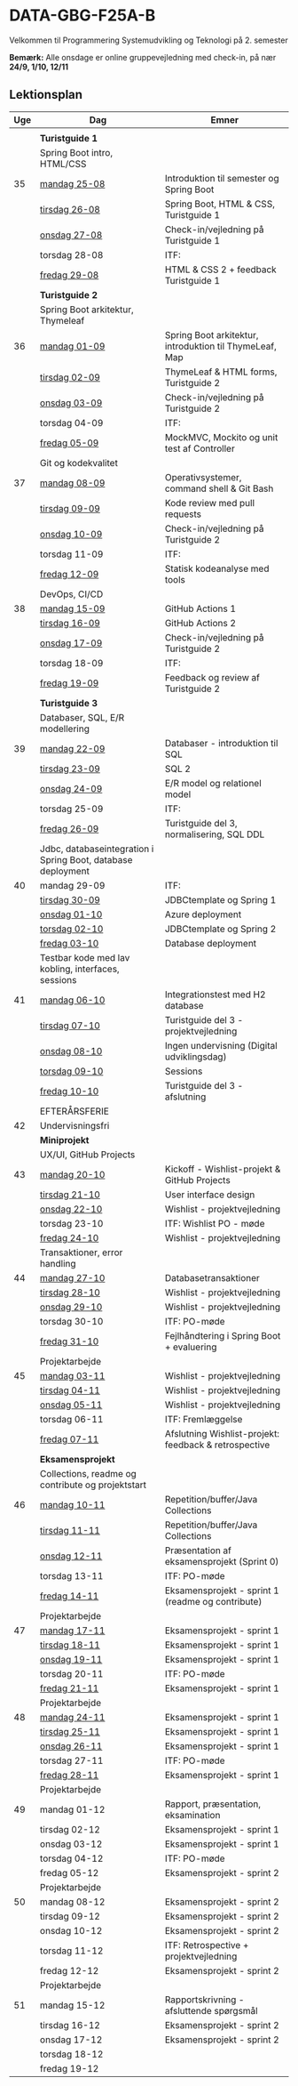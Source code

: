 # DATA-GBG-F25A-B
Velkommen til Programmering Systemudvikling og Teknologi på 2. semester

**Bemærk:** Alle onsdage er online gruppevejledning med check-in, på nær **24/9, 1/10, 12/11** 

## Lektionsplan

| Uge | Dag                                                          | Emner                                                   |
|-----|--------------------------------------------------------------|---------------------------------------------------------|
|     |                                                              |                                                         |
|     | **Turistguide 1**                                                |                                                         |
|     | Spring Boot intro, HTML/CSS                                  |                                                         |
| 35  | [mandag 25-08](Uge%2035/1.gang/readme.md)                    | Introduktion til semester og Spring Boot                |
|     | [tirsdag 26-08](Uge%2035/2.gang/readme.md)                   | Spring Boot, HTML & CSS, Turistguide 1                  |
|     | [onsdag 27-08](Uge%2035/3.gang/readme.md)                    | Check-in/vejledning på Turistguide 1                    |
|     | torsdag 28-08                                                | ITF:                                                    |
|     | [fredag 29-08](Uge%2035/4.gang/readme.md)                    | HTML & CSS 2 + feedback Turistguide 1                   |
|     | **Turistguide 2**                                            |                                                         |
|     | Spring Boot arkitektur, Thymeleaf                            |                                                         |
| 36  | [mandag 01-09](Uge%2036/1.gang/readme.md)                    | Spring Boot arkitektur, introduktion til ThymeLeaf, Map |
|     | [tirsdag 02-09](Uge%2036/2.gang/readme.md)                   | ThymeLeaf & HTML forms, Turistguide 2 |
|     | [onsdag 03-09](Uge%2036/3.gang/readme.md)                    | Check-in/vejledning på Turistguide 2                    |
|     | torsdag 04-09                                                | ITF:                                                    |
|     | [fredag 05-09](Uge%2036/4.gang/readme.md)                    | MockMVC, Mockito og unit test af Controller             |
|     | Git og kodekvalitet                                          |                                                         |
| 37  | [mandag 08-09](Uge%2037/1.gang/readme.md)                    | Operativsystemer, command shell & Git Bash              |
|     | [tirsdag 09-09](Uge%2037/2.gang/readme.md)                   | Kode review med pull requests                           |
|     | [onsdag 10-09](Uge%2037/3.gang/readme.md)                    | Check-in/vejledning på Turistguide 2                    |
|     | torsdag 11-09                                                | ITF:                                                    |
|     | [fredag 12-09](Uge%2037/4.gang/readme.md)                    | Statisk kodeanalyse med tools                           |
|     | DevOps, CI/CD                                                |                                                         |
| 38  | [mandag 15-09](Uge%2038/1.gang/readme.md)                    | GitHub Actions 1                                        |
|     | [tirsdag 16-09](Uge%2038/2.gang/readme.md)                   | GitHub Actions 2                                        |
|     | [onsdag 17-09](Uge%2038/3.gang/readme.md)                    | Check-in/vejledning på Turistguide 2                    |
|     | torsdag 18-09                                                | ITF:                                                    |
|     | [fredag 19-09](Uge%2038/4.gang/readme.md)                    | Feedback og review af Turistguide 2                     |
|     | **Turistguide 3**                                            |                                                         |
|     | Databaser, SQL, E/R modellering                              |                                                         |
| 39  | [mandag 22-09](Uge%2039/1.gang/readme.md)                    | Databaser - introduktion til SQL                        |
|     | [tirsdag 23-09](Uge%2039/2.gang/readme.md)                   | SQL 2                                                   |
|     | [onsdag 24-09](Uge%2039/3.gang/readme.md)                    | E/R model og relationel model                           |
|     | torsdag 25-09                                                | ITF:                                                    |
|     | [fredag 26-09](Uge%2039/4.gang/readme.md)                    | Turistguide del 3, normalisering, SQL DDL               |
|     | Jdbc, databaseintegration i Spring Boot, database deployment |                                                         |
| 40  | mandag 29-09                                                 | ITF:                                                    |
|     | [tirsdag 30-09](Uge%2040/1.gang/readme.md)                   | JDBCtemplate og Spring 1                                |
|     | [onsdag 01-10](Uge%2040/2.gang/readme.md)                    | Azure deployment                                        |
|     | [torsdag 02-10](Uge%2040/3.gang/readme.md)                   | JDBCtemplate og Spring 2                                |
|     | [fredag 03-10](Uge%2040/4.gang/readme.md)                    | Database deployment                                     |
|     | Testbar kode med lav kobling, interfaces, sessions           |                                                         |
| 41  | [mandag 06-10](Uge%2041/1.gang/readme.md)                    | Integrationstest med H2 database                        |
|     | [tirsdag 07-10](Uge%2041/2.gang/readme.md)                   | Turistguide del 3 - projektvejledning                   |
|     | [onsdag 08-10](Uge%2041/3.gang/readme.md)                    | Ingen undervisning (Digital udviklingsdag)              |
|     | [torsdag 09-10](Uge%2041/4.gang/readme.md)                   | Sessions                                                |
|     | [fredag 10-10](Uge%2041/5.gang/readme.md)                    | Turistguide del 3 - afslutning                          |
|     | EFTERÅRSFERIE                                                |                                                         |
| 42  | Undervisningsfri                                             |                                                         |
|     | **Miniprojekt**                                              |                                                     |
|     | UX/UI, GitHub Projects                                       |                                                         |
| 43  | [mandag 20-10](Uge%2043/1.gang/readme.md)                    | Kickoff - Wishlist-projekt & GitHub Projects            |
|     | [tirsdag 21-10](Uge%2043/2.gang/readme.md)                   | User interface design                                   |
|     | [onsdag 22-10](Uge%2043/3.gang/readme.md)                    | Wishlist - projektvejledning                            |
|     | torsdag 23-10                                                | ITF: Wishlist PO - møde                                 |
|     | [fredag 24-10](Uge%2043/4.gang/readme.md)                    | Wishlist - projektvejledning                            |
|     | Transaktioner, error handling                                |                                                         |
| 44  | [mandag 27-10](Uge%2044/1.gang/readme.md)                    | Databasetransaktioner                                   |
|     | [tirsdag 28-10](Uge%2044/2.gang/readme.md)                   | Wishlist - projektvejledning                            |
|     | [onsdag 29-10](Uge%2044/3.gang/readme.md)                    | Wishlist - projektvejledning                            |
|     | torsdag 30-10                                                | ITF: PO-møde                                            |
|     | [fredag 31-10](Uge%2044/4.gang/readme.md)                    | Fejlhåndtering i Spring Boot + evaluering               |
|     | Projektarbejde                                               |                                                         |
| 45  | [mandag 03-11](Uge%2045/1.gang/readme.md)                    | Wishlist - projektvejledning                            |
|     | [tirsdag 04-11](Uge%2045/2.gang/readme.md)                   | Wishlist - projektvejledning                            |
|     | [onsdag 05-11](Uge%2045/3.gang/readme.md)                    | Wishlist - projektvejledning                            |
|     | torsdag 06-11                                                | ITF: Fremlæggelse                                      |
|     | [fredag 07-11](Uge%2045/4.gang/readme.md)                    | Afslutning Wishlist-projekt: feedback & retrospective                             |
|     | **Eksamensprojekt**                                          |                                                         |
|     | Collections, readme og contribute og projektstart            |                                                         |
| 46  | [mandag 10-11](Uge%2046/1.gang/readme.md)                    | Repetition/buffer/Java Collections                      |
|     | [tirsdag 11-11](Uge%2046/2.gang/readme.md)                   | Repetition/buffer/Java Collections                      |
|     | [onsdag 12-11](Uge%2046/3.gang/readme.md)                    | Præsentation af eksamensprojekt (Sprint 0)              |
|     | torsdag 13-11                                                | ITF: PO-møde                                            |
|     | [fredag 14-11](Uge%2046/4.gang/readme.md)                    | Eksamensprojekt - sprint 1 (readme og contribute)       |
|     | Projektarbejde                                               |                                                         |
| 47  | [mandag 17-11](Uge%2047/1.gang/readme.md)                    | Eksamensprojekt - sprint 1                              |
|     | [tirsdag 18-11](Uge%2047/2.gang/readme.md)                   | Eksamensprojekt - sprint 1                              |
|     | [onsdag 19-11](Uge%2047/3.gang/readme.md)                    | Eksamensprojekt - sprint 1                              |
|     | torsdag 20-11                                                | ITF: PO-møde                                            |
|     | [fredag 21-11](Uge%2047/4.gang/readme.md)                    | Eksamensprojekt - sprint 1                              |
|     | Projektarbejde                                               |                                                         |
| 48  | [mandag 24-11](Uge%2048/1.gang/readme.md)                    | Eksamensprojekt - sprint 1                              |
|     | [tirsdag 25-11](Uge%2048/2.gang/readme.md)                   | Eksamensprojekt - sprint 1                              |
|     | [onsdag 26-11](Uge%2048/3.gang/readme.md)                    | Eksamensprojekt - sprint 1                              |
|     | torsdag 27-11                                                | ITF: PO-møde                                            |
|     | [fredag 28-11](Uge%2048/4.gang/readme.md)                    | Eksamensprojekt - sprint 1                              |
|     | Projektarbejde                                               |                                                         |
| 49  | mandag 01-12                                                 | Rapport, præsentation, eksamination                     |
|     | tirsdag 02-12                                                | Eksamensprojekt - sprint 1                              |
|     | onsdag 03-12                                                 | Eksamensprojekt - sprint 1                              |
|     | torsdag 04-12                                                | ITF: PO-møde                                            |
|     | fredag 05-12                                                 | Eksamensprojekt - sprint 2                              |
|     | Projektarbejde                                               |                                                         |
| 50  | mandag 08-12                                                 | Eksamensprojekt - sprint 2                              |
|     | tirsdag 09-12                                                | Eksamensprojekt - sprint 2                              |
|     | onsdag 10-12                                                 | Eksamensprojekt - sprint 2                              |
|     | torsdag 11-12                                                | ITF: Retrospective + projektvejledning                                     |
|     | fredag 12-12                                                 | Eksamensprojekt - sprint 2                              |
|     | Projektarbejde                                               |                                                         |
| 51  | mandag 15-12                                                 | Rapportskrivning - afsluttende spørgsmål                |
|     | tirsdag 16-12                                                | Eksamensprojekt - sprint 2                              |
|     | onsdag 17-12                                                 | Eksamensprojekt - sprint 2                              |
|     | torsdag 18-12                                                |                                                         |
|     | fredag 19-12                                                 |                                                         |
